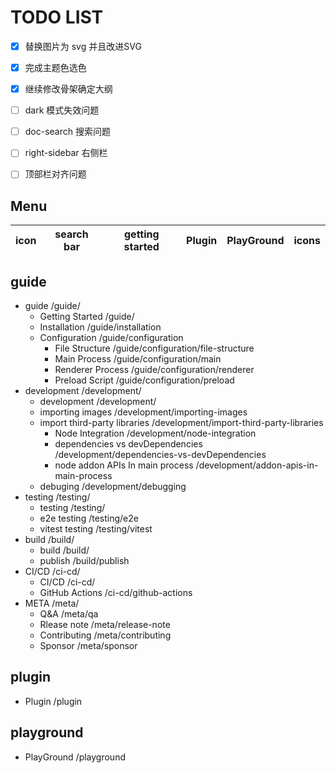 # TODO LIST

- [x] 替换图片为 svg 并且改进SVG
- [x] 完成主题色选色
- [x] 继续修改骨架确定大纲
- [ ] dark 模式失效问题
- [ ] doc-search 搜索问题
- [ ] right-sidebar 右侧栏
- [ ] 顶部栏对齐问题


## Menu

| icon | search bar | getting started | Plugin | PlayGround | icons      |
|------|------------|-----------------|--------|------------|------------|

## guide

- guide                                  /guide/
  - Getting Started                      /guide/
  - Installation                         /guide/installation
  - Configuration                        /guide/configuration
    - File Structure                     /guide/configuration/file-structure
    - Main Process                       /guide/configuration/main
    - Renderer Process                   /guide/configuration/renderer
    - Preload Script                     /guide/configuration/preload
  <!-- - migration from vue-electron          /guide/migration -->
- development                            /development/
  - development                          /development/
  - importing images                     /development/importing-images
  - import third-party libraries         /development/import-third-party-libraries
    - Node Integration                   /development/node-integration
    - dependencies vs devDependencies    /development/dependencies-vs-devDependencies
    - node addon APIs In main process    /development/addon-apis-in-main-process
  - debuging                             /development/debugging
- testing                                /testing/
  - testing                              /testing/
  - e2e testing                          /testing/e2e
  - vitest testing                       /testing/vitest
- build                                  /build/
  - build                                /build/
  - publish                              /build/publish
- CI/CD                                  /ci-cd/
  - CI/CD                                /ci-cd/
  - GitHub Actions                       /ci-cd/github-actions
- META                                   /meta/
  - Q&A                                  /meta/qa
  - Rlease note                          /meta/release-note
  - Contributing                         /meta/contributing
  - Sponsor                              /meta/sponsor

## plugin

- Plugin                                 /plugin

## playground

- PlayGround                             /playground
